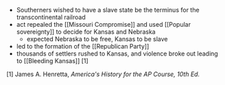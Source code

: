 - Southerners wished to have a slave state be the terminus for the transcontinental railroad
- act repealed the [[Missouri Compromise]] and used [[Popular sovereignty]] to decide for Kansas and Nebraska
	- expected Nebraska to be free, Kansas to be slave
- led to the formation of the [[Republican Party]]
- thousands of settlers rushed to Kansas, and violence broke out leading to [[Bleeding Kansas]] [1]

[1] James A. Henretta, *America's History for the AP Course, 10th Ed.*
